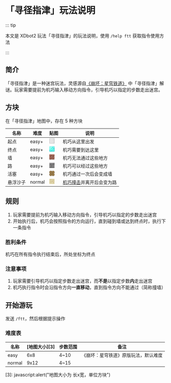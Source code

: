 # 「寻径指津」玩法说明

::: tip

本文是 XDbot2 玩法「寻径指津」的玩法说明，使用 `/help ftt` 获取指令使用方法

:::

## 简介

「寻径指津」是一种迷宫玩法，灵感源自[《崩坏：星穹铁道》][1] 中「寻径指津」解谜。玩家需要提前为机巧输入移动方向指令，引导机巧以指定的步数走出迷宫。

## 方块

在「寻径指津」地图中，存在 5 种方块

| 名称  | 难度     | 贴图                 | 说明       |
|------|----------|----------------------|-----------|
| 起点  | easy+    | ![](/iron_block.png) | 机巧从这里出发 |
| 终点  | easy+    | ![](/diamond_block.png) | 机巧需要到达这里 |
| 墙   |  easy+    | ![](/bricks.png) | 机巧无法通过这些地方 |
| 路   | easy+     | ![](/stone_bricks.png) | 机巧可以经过这些地方 |
| 活塞 | easy+     |![](/piston_top.png) | 机巧通过一次后会变成墙 |
| 悬浮沙子 | normal | ![](/sand.png) | [机巧撞击][2]并离开后会变为路 |

## 规则

1. 玩家需要提前为机巧输入移动方向指令，引导机巧以指定的步数走出迷宫
2. 开始执行后，机巧会按照指令的方向运行，直到碰到墙或达到终点时，执行下一条指令

### 胜利条件

机巧在所有指令执行结束后，所处坐标为终点

### 注意事项

1. 玩家需要引导机巧以指定步数走出迷宫，而**不是**以指定步数**内**走出迷宫
2. 机巧执行指令时会沿指令方向**一直移动**，直到指令方向不能通过（简称撞墙）

## 开始游玩

发送 `/ftt`，然后根据提示操作

### 难度表

| 名称   | [地图大小][3] | 步数范围    | 备注  |
|-------|-------------|------------|--------|
| easy  | 6x8         | 4~10       | 《崩坏：星穹铁道》原版玩法，默认难度 |
| normal | 9x12       | 4~15        ||

[1]: https://sr.mihoyo.com
[2]: javascript:alert("撞击指机巧向沙子方向运行且在沙子前停止")
[3]: javascript:alert("地图大小为 长x宽，单位方块")
